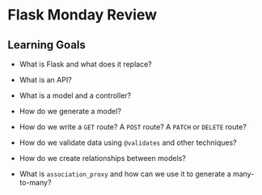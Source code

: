 # Flask Monday Review

## Learning Goals

- What is Flask and what does it replace?

- What is an API?

- What is a model and a controller?

- How do we generate a model?

- How do we write a `GET` route? A `POST` route? A `PATCH` or `DELETE` route?

- How do we validate data using `@validates` and other techniques?

- How do we create relationships between models?

- What is `association_proxy` and how can we use it to generate a many-to-many?